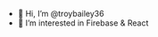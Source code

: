 - 👋 Hi, I’m @troybailey36
- 👀 I’m interested in Firebase & React

<!---
troybailey36/troybailey36 is a ✨ special ✨ repository because its `README.md` (this file) appears on your GitHub profile.
You can click the Preview link to take a look at your changes.
--->
